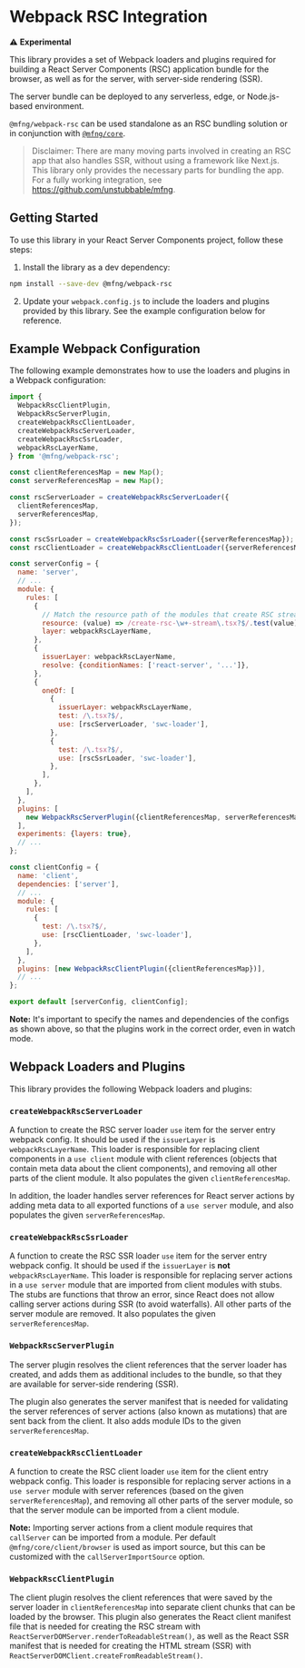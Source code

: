 # Webpack RSC Integration

⚠️ **Experimental**

This library provides a set of Webpack loaders and plugins required for building
a React Server Components (RSC) application bundle for the browser, as well as
for the server, with server-side rendering (SSR).

The server bundle can be deployed to any serverless, edge, or Node.js-based
environment.

`@mfng/webpack-rsc` can be used standalone as an RSC bundling solution or in
conjunction with
[`@mfng/core`](https://github.com/unstubbable/mfng/blob/main/packages/core/README.md).

> Disclaimer: There are many moving parts involved in creating an RSC app that
> also handles SSR, without using a framework like Next.js. This library only
> provides the necessary parts for bundling the app. For a fully working
> integration, see https://github.com/unstubbable/mfng.

## Getting Started

To use this library in your React Server Components project, follow these steps:

1. Install the library as a dev dependency:

```sh
npm install --save-dev @mfng/webpack-rsc
```

2. Update your `webpack.config.js` to include the loaders and plugins provided
   by this library. See the example configuration below for reference.

## Example Webpack Configuration

The following example demonstrates how to use the loaders and plugins in a
Webpack configuration:

```js
import {
  WebpackRscClientPlugin,
  WebpackRscServerPlugin,
  createWebpackRscClientLoader,
  createWebpackRscServerLoader,
  createWebpackRscSsrLoader,
  webpackRscLayerName,
} from '@mfng/webpack-rsc';

const clientReferencesMap = new Map();
const serverReferencesMap = new Map();

const rscServerLoader = createWebpackRscServerLoader({
  clientReferencesMap,
  serverReferencesMap,
});

const rscSsrLoader = createWebpackRscSsrLoader({serverReferencesMap});
const rscClientLoader = createWebpackRscClientLoader({serverReferencesMap});

const serverConfig = {
  name: 'server',
  // ...
  module: {
    rules: [
      {
        // Match the resource path of the modules that create RSC streams, e.g.:
        resource: (value) => /create-rsc-\w+-stream\.tsx?$/.test(value),
        layer: webpackRscLayerName,
      },
      {
        issuerLayer: webpackRscLayerName,
        resolve: {conditionNames: ['react-server', '...']},
      },
      {
        oneOf: [
          {
            issuerLayer: webpackRscLayerName,
            test: /\.tsx?$/,
            use: [rscServerLoader, 'swc-loader'],
          },
          {
            test: /\.tsx?$/,
            use: [rscSsrLoader, 'swc-loader'],
          },
        ],
      },
    ],
  },
  plugins: [
    new WebpackRscServerPlugin({clientReferencesMap, serverReferencesMap}),
  ],
  experiments: {layers: true},
  // ...
};

const clientConfig = {
  name: 'client',
  dependencies: ['server'],
  // ...
  module: {
    rules: [
      {
        test: /\.tsx?$/,
        use: [rscClientLoader, 'swc-loader'],
      },
    ],
  },
  plugins: [new WebpackRscClientPlugin({clientReferencesMap})],
  // ...
};

export default [serverConfig, clientConfig];
```

**Note:** It's important to specify the names and dependencies of the configs as
shown above, so that the plugins work in the correct order, even in watch mode.

## Webpack Loaders and Plugins

This library provides the following Webpack loaders and plugins:

### `createWebpackRscServerLoader`

A function to create the RSC server loader `use` item for the server entry
webpack config. It should be used if the `issuerLayer` is `webpackRscLayerName`.
This loader is responsible for replacing client components in a `use client`
module with client references (objects that contain meta data about the client
components), and removing all other parts of the client module. It also
populates the given `clientReferencesMap`.

In addition, the loader handles server references for React server actions by
adding meta data to all exported functions of a `use server` module, and also
populates the given `serverReferencesMap`.

### `createWebpackRscSsrLoader`

A function to create the RSC SSR loader `use` item for the server entry webpack
config. It should be used if the `issuerLayer` is **not** `webpackRscLayerName`.
This loader is responsible for replacing server actions in a `use server` module
that are imported from client modules with stubs. The stubs are functions that
throw an error, since React does not allow calling server actions during SSR (to
avoid waterfalls). All other parts of the server module are removed. It also
populates the given `serverReferencesMap`.

### `WebpackRscServerPlugin`

The server plugin resolves the client references that the server loader has
created, and adds them as additional includes to the bundle, so that they are
available for server-side rendering (SSR).

The plugin also generates the server manifest that is needed for validating the
server references of server actions (also known as mutations) that are sent back
from the client. It also adds module IDs to the given `serverReferencesMap`.

### `createWebpackRscClientLoader`

A function to create the RSC client loader `use` item for the client entry
webpack config. This loader is responsible for replacing server actions in a
`use server` module with server references (based on the given
`serverReferencesMap`), and removing all other parts of the server module, so
that the server module can be imported from a client module.

**Note:** Importing server actions from a client module requires that
`callServer` can be imported from a module. Per default
`@mfng/core/client/browser` is used as import source, but this can be customized
with the `callServerImportSource` option.

### `WebpackRscClientPlugin`

The client plugin resolves the client references that were saved by the server
loader in `clientReferencesMap` into separate client chunks that can be loaded
by the browser. This plugin also generates the React client manifest file that
is needed for creating the RSC stream with
`ReactServerDOMServer.renderToReadableStream()`, as well as the React SSR
manifest that is needed for creating the HTML stream (SSR) with
`ReactServerDOMClient.createFromReadableStream()`.

